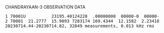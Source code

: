 CHANDRAYAAN-3 OBSERVATION DATA

<pre>1 70001U          23195.40124228  .00000000  00000-0  00000-0 0    04
2 70001  21.2777  15.9093 7283174 169.4344  12.1582  2.23418269    02
20230714.44-20230714.82, 32849 measurements, 0.013 kHz rms</pre> 
